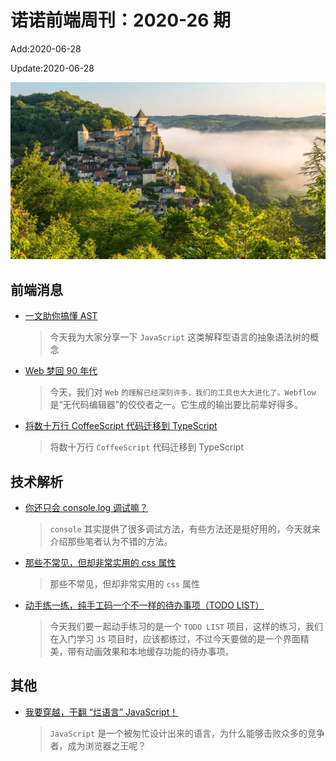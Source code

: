 <!--
 * @Description: 2020-26
 * @Author: zoeblow
 * @Email: wangfuyuan@nnuo.com
 * @Date: 2020-06-12 19:10:26
 * @LastEditors: zoeblow
 * @LastEditTime: 2020-06-28 16:18:18
 * @FilePath: \nuofe-weekly\2020\weekly-26.md
 -->

# 诺诺前端周刊：2020-26 期

Add:2020-06-28

Update:2020-06-28

![202026](../images/2020/202026.jpg)

## 前端消息

- [一文助你搞懂 AST](https://mp.weixin.qq.com/s/ek97O_jKk5_bD2WBdd95Yw)

  > 今天我为大家分享一下 `JavaScript` 这类解释型语言的抽象语法树的概念

- [Web 梦回 90 年代](https://mp.weixin.qq.com/s/HVcn9nJBOT9TAO2XyHa01A)

  > 今天，我们对 `Web` `的理解已经深刻许多，我们的工具也大大进化了。Webflow` 是“无代码编辑器”的佼佼者之一。它生成的输出要比前辈好得多。

- [将数十万行 CoffeeScript 代码迁移到 TypeScript](https://mp.weixin.qq.com/s/TK7kWXX4hR3e-jtpVMuBnw)

  > 将数十万行 `CoffeeScript` 代码迁移到 TypeScript

## 技术解析

- [你还只会 console.log 调试嘛？](https://mp.weixin.qq.com/s/O1isMBhMznobJZoNPY75-w)

  > `console` 其实提供了很多调试方法，有些方法还是挺好用的，今天就来介绍那些笔者认为不错的方法。

- [那些不常见，但却非常实用的 css 属性](https://segmentfault.com/a/1190000022851543)

  > 那些不常见，但却非常实用的 `css` 属性

- [动手练一练，纯手工码一个不一样的待办事项（TODO LIST）](https://mp.weixin.qq.com/s/MmzA0BG6myHHJ0mlA3z2RQ)

  > 今天我们要一起动手练习的是一个 `TODO LIST` 项目，这样的练习，我们在入门学习 `JS` 项目时，应该都练过，不过今天要做的是一个界面精美，带有动画效果和本地缓存功能的待办事项。

<!-- ## 业界新闻

- [BootStrap 5.0 将放弃支持 IE](https://mp.weixin.qq.com/s/r8DVkzl7gfFm2YSmGHC4-g)

  > 最近，BootStrap 团队成员 XhmikosR 在 GitHub 上透露，BS 5 将放弃支持 IE 浏览器。 -->

## 其他

- [我要穿越，干翻 “烂语言” JavaScript！](https://mp.weixin.qq.com/s/2oXk42LPRE21rmi6Ipkw9A)

  > `JavaScript` 是一个被匆忙设计出来的语言，为什么能够击败众多的竞争者，成为浏览器之王呢？

